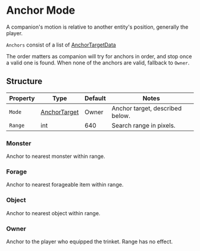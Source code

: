 # Anchor Mode

A companion's motion is relative to another entity's position, generally the player.

`Anchors` consist of a list of [AnchorTargetData](~/api/TrinketTinker.Models.AnchorTargetData.yml)

The order matters as companion will try for anchors in order, and stop once a valid one is found.
When none of the anchors are valid, fallback to `Owner`.

## Structure

| Property | Type | Default | Notes |
| -------- | ---- | ------- | ----- |
| `Mode` | [AnchorTarget](~/api/TrinketTinker.Models.AnchorTarget.yml) | Owner | Anchor target, described below. |
| `Range` | int | 640 | Search range in pixels. |

### Monster

Anchor to nearest monster within range.

### Forage

Anchor to nearest forageable item within range.

### Object

Anchor to nearest object within range.

### Owner

Anchor to the player who equipped the trinket. Range has no effect.
